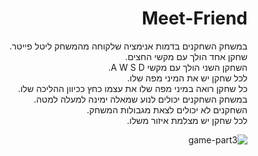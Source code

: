 <div lang="he" dir="rtl">

# Meet-Friend

במשחק השחקנים בדמות אנימציה שלקוחה מהמשחק ליטל פייטר.\
שחקן אחד הולך עם מקשי החצים.\
השחקן השני הולך עם מקשי A W S D.\
לכל שחקן יש את המיני מפה שלו.\
כל שחקן רואה במיני מפה שלו את עצמו כחץ ככיוון ההליכה שלו.\
במשחק השחקנים יכולים לנוע שמאלה ימינה למעלה למטה.\
השחקנים לא יכולים לצאת מגבולות המשחק.\
לכל שחקן יש מצלמת איזור משלו.

![game-part3](https://user-images.githubusercontent.com/58264273/139940538-f7c7fc47-5725-4d29-a0cc-0d440f6df8a8.png)
</div>
